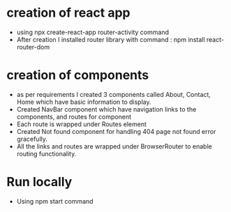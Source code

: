 # creation of react app
* using npx create-react-app router-activity command 
* After creation I installed router library with command : npm install react-router-dom

# creation of components
* as per requirements I created 3 components called About, Contact, Home which have basic information to display.
* Created NavBar component which have navigation links to the components, and routes for component
* Each route is wrapped under Routes element
* Created Not found component for handling 404 page not found error gracefully.
* All the links and routes are wrapped under BrowserRouter to enable routing functionality.

# Run locally
* Using npm start command
